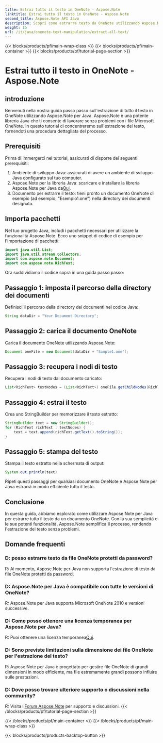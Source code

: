 ```yaml
---
title: Estrai tutto il testo in OneNote - Aspose.Note
linktitle: Estrai tutto il testo in OneNote - Aspose.Note
second_title: Aspose.Note API Java
description: Scopri come estrarre testo da OneNote utilizzando Aspose.Note per Java. Una guida completa con istruzioni dettagliate per l'estrazione del testo senza interruzioni.
weight: 15
url: /it/java/onenote-text-manipulation/extract-all-text/
---
```


{{< blocks/products/pf/main-wrap-class >}}
{{< blocks/products/pf/main-container >}}
{{< blocks/products/pf/tutorial-page-section >}}

# Estrai tutto il testo in OneNote - Aspose.Note

## introduzione
Benvenuti nella nostra guida passo passo sull'estrazione di tutto il testo in OneNote utilizzando Aspose.Note per Java. Aspose.Note è una potente libreria Java che ti consente di lavorare senza problemi con i file Microsoft OneNote. In questo tutorial ci concentreremo sull'estrazione del testo, fornendoti una procedura dettagliata del processo.
## Prerequisiti
Prima di immergerci nel tutorial, assicurati di disporre dei seguenti prerequisiti:
1. Ambiente di sviluppo Java: assicurati di avere un ambiente di sviluppo Java configurato sul tuo computer.
2.  Aspose.Note per la libreria Java: scaricare e installare la libreria Aspose.Note per Java da[Qui](https://releases.aspose.com/note/java/).
3. Documento per estrarre il testo: tieni pronto un documento OneNote di esempio (ad esempio, "Esempio1.one") nella directory dei documenti designata.
## Importa pacchetti
Nel tuo progetto Java, includi i pacchetti necessari per utilizzare la funzionalità Aspose.Note. Ecco uno snippet di codice di esempio per l'importazione di pacchetti:
```java
import java.util.List;
import java.util.stream.Collectors;
import com.aspose.note.Document;
import com.aspose.note.RichText;
```
Ora suddividiamo il codice sopra in una guida passo passo:
## Passaggio 1: imposta il percorso della directory dei documenti
Definisci il percorso della directory dei documenti nel codice Java:
```java
String dataDir = "Your Document Directory";
```
## Passaggio 2: carica il documento OneNote
Carica il documento OneNote utilizzando Aspose.Note:
```java
Document oneFile = new Document(dataDir + "Sample1.one");
```
## Passaggio 3: recupera i nodi di testo
Recupera i nodi di testo dal documento caricato:
```java
List<RichText> textNodes = (List<RichText>) oneFile.getChildNodes(RichText.class);
```
## Passaggio 4: estrai il testo
Crea uno StringBuilder per memorizzare il testo estratto:
```java
StringBuilder text = new StringBuilder();
for (RichText richText : textNodes) {
    text = text.append(richText.getText().toString());
}
```
## Passaggio 5: stampa del testo
Stampa il testo estratto nella schermata di output:
```java
System.out.println(text)
```
Ripeti questi passaggi per qualsiasi documento OneNote e Aspose.Note per Java estrarrà in modo efficiente tutto il testo.
## Conclusione
In questa guida, abbiamo esplorato come utilizzare Aspose.Note per Java per estrarre tutto il testo da un documento OneNote. Con la sua semplicità e le sue potenti funzionalità, Aspose.Note semplifica il processo, rendendo l'estrazione del testo senza problemi.
## Domande frequenti

### D: posso estrarre testo da file OneNote protetti da password?
R: Al momento, Aspose.Note per Java non supporta l'estrazione di testo da file OneNote protetti da password.
### D: Aspose.Note per Java è compatibile con tutte le versioni di OneNote?
R: Aspose.Note per Java supporta Microsoft OneNote 2010 e versioni successive.
### D: Come posso ottenere una licenza temporanea per Aspose.Note per Java?
 R: Puoi ottenere una licenza temporanea[Qui](https://purchase.aspose.com/temporary-license/).
### D: Sono previste limitazioni sulla dimensione dei file OneNote per l'estrazione del testo?
R: Aspose.Note per Java è progettato per gestire file OneNote di grandi dimensioni in modo efficiente, ma file estremamente grandi possono influire sulle prestazioni.
### D: Dove posso trovare ulteriore supporto o discussioni nella community?
 R: Visita il[Forum Aspose.Note](https://forum.aspose.com/c/note/28) per supporto e discussioni.
{{< /blocks/products/pf/tutorial-page-section >}}

{{< /blocks/products/pf/main-container >}}
{{< /blocks/products/pf/main-wrap-class >}}

{{< blocks/products/products-backtop-button >}}
